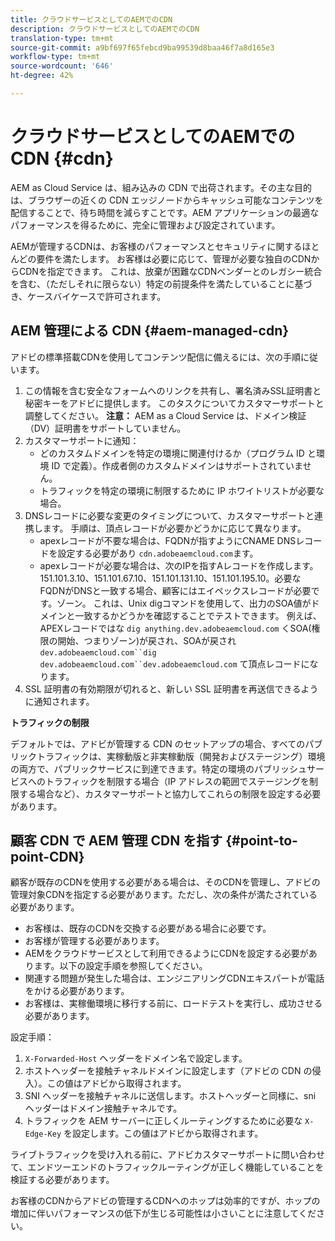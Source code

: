 ```yaml
---
title: クラウドサービスとしてのAEMでのCDN
description: クラウドサービスとしてのAEMでのCDN
translation-type: tm+mt
source-git-commit: a9bf697f65febcd9ba99539d8baa46f7a8d165e3
workflow-type: tm+mt
source-wordcount: '646'
ht-degree: 42%

---
```



# クラウドサービスとしてのAEMでのCDN {#cdn}

AEM as Cloud Service は、組み込みの CDN で出荷されます。その主な目的は、ブラウザーの近くの CDN エッジノードからキャッシュ可能なコンテンツを配信することで、待ち時間を減らすことです。AEM アプリケーションの最適なパフォーマンスを得るために、完全に管理および設定されています。

AEMが管理するCDNは、お客様のパフォーマンスとセキュリティに関するほとんどの要件を満たします。 お客様は必要に応じて、管理が必要な独自のCDNからCDNを指定できます。 これは、放棄が困難なCDNベンダーとのレガシー統合を含む、（ただしそれに限らない）特定の前提条件を満たしていることに基づき、ケースバイケースで許可されます。

## AEM 管理による CDN {#aem-managed-cdn}

アドビの標準搭載CDNを使用してコンテンツ配信に備えるには、次の手順に従います。

1. この情報を含む安全なフォームへのリンクを共有し、署名済みSSL証明書と秘密キーをアドビに提供します。 このタスクについてカスタマーサポートと調整してください。
   **注意：** AEM as a Cloud Service は、ドメイン検証（DV）証明書をサポートしていません。
1. カスタマーサポートに通知：
   * どのカスタムドメインを特定の環境に関連付けるか（プログラム ID と環境 ID で定義）。作成者側のカスタムドメインはサポートされていません。
   * トラフィックを特定の環境に制限するために IP ホワイトリストが必要な場合。
1. DNSレコードに必要な変更のタイミングについて、カスタマーサポートと連携します。 手順は、頂点レコードが必要かどうかに応じて異なります。
   * apexレコードが不要な場合は、FQDNが指すようにCNAME DNSレコードを設定する必要があり `cdn.adobeaemcloud.com`ます。
   * apexレコードが必要な場合は、次のIPを指すAレコードを作成します。 151.101.3.10、151.101.67.10、151.101.131.10、151.101.195.10。必要なFQDNがDNSと一致する場合、顧客にはエイペックスレコードが必要です。ゾーン。 これは、Unix digコマンドを使用して、出力のSOA値がドメインと一致するかどうかを確認することでテストできます。 例えば、APEXレコードではな `dig anything.dev.adobeaemcloud.com` くSOA(権限の開始、つまりゾーン)が戻され、SOAが戻され `dev.adobeaemcloud.com``dig dev.adobeaemcloud.com``dev.adobeaemcloud.com` て頂点レコードになります。
1. SSL 証明書の有効期限が切れると、新しい SSL 証明書を再送信できるように通知されます。

**トラフィックの制限**

デフォルトでは、アドビが管理する CDN のセットアップの場合、すべてのパブリックトラフィックは、実稼動版と非実稼動版（開発およびステージング）環境の両方で、パブリックサービスに到達できます。特定の環境のパブリッシュサービスへのトラフィックを制限する場合（IP アドレスの範囲でステージングを制限する場合など）、カスタマーサポートと協力してこれらの制限を設定する必要があります。

## 顧客 CDN で AEM 管理 CDN を指す {#point-to-point-CDN}

顧客が既存のCDNを使用する必要がある場合は、そのCDNを管理し、アドビの管理対象CDNを指定する必要があります。ただし、次の条件が満たされている必要があります。

* お客様は、既存のCDNを交換する必要がある場合に必要です。
* お客様が管理する必要があります。
* AEMをクラウドサービスとして利用できるようにCDNを設定する必要があります。以下の設定手順を参照してください。
* 関連する問題が発生した場合は、エンジニアリングCDNエキスパートが電話をかける必要があります。
* お客様は、実稼働環境に移行する前に、ロードテストを実行し、成功させる必要があります。

設定手順：

1. `X-Forwarded-Host` ヘッダーをドメイン名で設定します。
1. ホストヘッダーを接触チャネルドメインに設定します（アドビの CDN の侵入）。この値はアドビから取得されます。
1. SNI ヘッダーを接触チャネルに送信します。ホストヘッダーと同様に、sni ヘッダーはドメイン接触チャネルです。
1. トラフィックを AEM サーバーに正しくルーティングするために必要な `X-Edge-Key` を設定します。この値はアドビから取得されます。

ライブトラフィックを受け入れる前に、アドビカスタマーサポートに問い合わせて、エンドツーエンドのトラフィックルーティングが正しく機能していることを検証する必要があります。

お客様のCDNからアドビの管理するCDNへのホップは効率的ですが、ホップの増加に伴いパフォーマンスの低下が生じる可能性は小さいことに注意してください。
